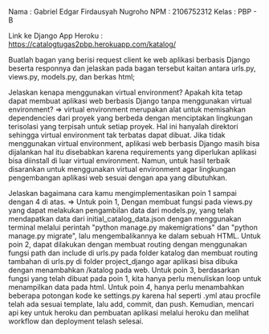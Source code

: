 Nama  : Gabriel Edgar Firdausyah Nugroho
NPM   : 2106752312
Kelas : PBP - B

Link ke Django App Heroku  :
https://catalogtugas2pbp.herokuapp.com/katalog/

Buatlah bagan yang berisi request client ke web aplikasi berbasis Django beserta responnya dan jelaskan pada bagan tersebut kaitan antara urls.py, views.py, models.py, dan berkas html;

Jelaskan kenapa menggunakan virtual environment? Apakah kita tetap dapat membuat aplikasi web berbasis Django tanpa menggunakan virtual environment?
=> virtual environment merupakan alat untuk memisahkan dependencies dari proyek yang berbeda dengan menciptakan lingkungan terisolasi yang terpisah untuk setiap proyek. Hal ini hanyalah direktori sehingga virtual environment tak terbatas dapat dibuat.
Jika tidak menggunakan virtual environment, aplikasi web berbasis Django masih bisa dijalankan hal itu disebabkan karena requirements yang diperlukan aplikasi bisa diinstall di luar virtual environment. Namun, untuk hasil terbaik disarankan untuk menggunakan virtual environment agar lingkungan pengembangan aplikasi web sesuai dengan apa yang dibutuhkan.

Jelaskan bagaimana cara kamu mengimplementasikan poin 1 sampai dengan 4 di atas.
=> Untuk poin 1, Dengan membuat fungsi pada views.py yang dapat melakukan pengambilan data dari models.py, yang telah mendapatkan data dari initial_catalog_data.json dengan menggunakan terminal melalui perintah "python manage.py makemigrations" dan "python manage.py migrate", lalu mengembalikannya ke dalam sebuah HTML. Untuk poin 2, dapat dilakukan dengan membuat routing dengan menggunakan fungsi path dan include di urls.py pada folder katalog dan membuat routing tambahan di urls.py di folder project_django agar aplikasi bisa dibuka dengan menambahkan /katalog pada web. Untuk poin 3, berdasarkan fungsi yang telah dibuat pada poin 1, kita hanya perlu menuliskan loop untuk menampilkan data pada html. Untuk poin 4, hanya perlu menambahkan beberapa potongan kode ke settings.py karena hal seperti .yml atau procfile telah ada sesuai template, lalu add, commit, dan push. Kemudian, mencari api key untuk heroku dan pembuatan aplikasi melalui heroku dan melihat workflow dan deployment telash selesai.
